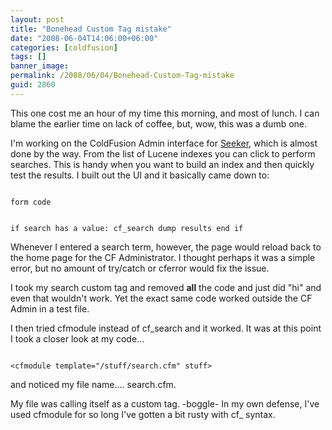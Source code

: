 ```yaml
---
layout: post
title: "Bonehead Custom Tag mistake"
date: "2008-06-04T14:06:00+06:00"
categories: [coldfusion]
tags: []
banner_image: 
permalink: /2008/06/04/Bonehead-Custom-Tag-mistake
guid: 2860
---
```


This one cost me an hour of my time this morning, and most of lunch. I can blame the earlier time on lack of coffee, but, wow, this was a dumb one.
<!--more-->
I'm working on the ColdFusion Admin interface for <a href="http://seeker.riaforge.org">Seeker</a>, which is almost done by the way. From the list of Lucene indexes you can click to perform searches. This is handy when you want to build an index and then quickly test the results. I built out the UI and it basically came down to:

<code>
form code

if search has a value:
  cf_search
  dump results
end if
</code>

Whenever I entered a search term, however, the page would reload back to the home page for the CF Administrator. I thought perhaps it was a simple error, but no amount of try/catch or cferror would fix the issue.

I took my search custom tag and removed <b>all</b> the code and just did "hi" and even that wouldn't work. Yet the exact same code worked outside the CF Admin in a test file.

I then tried cfmodule instead of cf_search and it worked. It was at this point I took a closer look at my code...

<code>
&lt;cfmodule template="/stuff/search.cfm" stuff&gt;
</code>

and noticed my file name.... search.cfm.

My file was calling itself as a custom tag. -boggle- In my own defense, I've used cfmodule for so long I've gotten a bit rusty with cf_ syntax.
